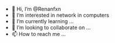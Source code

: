 - 👋 Hi, I’m @Renanfxn
- 👀 I’m interested in network in computers
- 🌱 I’m currently learning ...
- 💞️ I’m looking to collaborate on ...
- 📫 How to reach me ...

<!---
Renanfxn/Renanfxn is a ✨ special ✨ repository because its `README.md` (this file) appears on your GitHub profile.
You can click the Preview link to take a look at your changes.
--->
